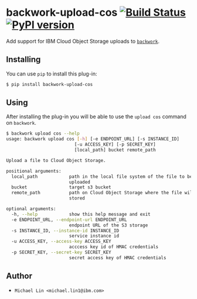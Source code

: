 # backwork-upload-cos [![Build Status](https://travis-ci.org/IBM/backwork-upload-cos.svg?branch=master)](https://travis-ci.org/IBM/backwork-upload-cos) [![PyPI version](https://badge.fury.io/py/backwork-upload-cos.svg)](https://badge.fury.io/py/backwork-upload-cos)

Add support for IBM Cloud Object Storage uploads to [`backwork`](https://github.com/IBM/backwork).

## Installing

You can use `pip` to install this plug-in:

```sh
$ pip install backwork-upload-cos
```

## Using

After installing the plug-in you will be able to use the `upload cos`
command on `backwork`.

```sh
$ backwork upload cos --help
usage: backwork upload cos [-h] [-e ENDPOINT_URL] [-s INSTANCE_ID]
                          [-u ACCESS_KEY] [-p SECRET_KEY]
                          [local_path] bucket remote_path

Upload a file to Cloud Object Storage.

positional arguments:
  local_path            path in the local file system of the file to be
                        uploaded
  bucket                target s3 bucket
  remote_path           path on Cloud Object Storage where the file will be
                        stored

optional arguments:
  -h, --help            show this help message and exit
  -e ENDPOINT_URL, --endpoint-url ENDPOINT_URL
                        endpoint URL of the S3 storage
  -s INSTANCE_ID, --instance-id INSTANCE_ID
                        service instance id
  -u ACCESS_KEY, --access-key ACCESS_KEY
                        acccess key id of HMAC credentials
  -p SECRET_KEY, --secret-key SECRET_KEY
                        secret access key of HMAC credentials
```

## Author

- `Michael Lin <michael.lin1@ibm.com>`
